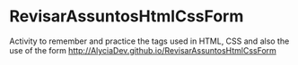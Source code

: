 # RevisarAssuntosHtmlCssForm
Activity to remember and practice the tags used in HTML, CSS and also the use of the form
http://AlyciaDev.github.io/RevisarAssuntosHtmlCssForm
